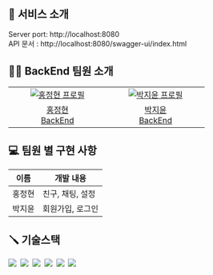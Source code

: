 ## 📒 서비스 소개

Server port: http://localhost:8080 <br/>
API 문서 : http://localhost:8080/swagger-ui/index.html


## 👋🏻 BackEnd 팀원 소개

<table>
  <tr>
    <td align="center" width="180px">
      <a href="https://github.com/hjh5333" target="_blank">
        <img src="https://avatars.githubusercontent.com/u/50477554?v=4" alt="홍정현 프로필" />
      </a>
    </td>
    <td align="center" width="180px">
      <a href="https://github.com/Ji-Yoon98" target="_blank">
        <img src="https://avatars.githubusercontent.com/u/97427387?v=4" alt="박지윤 프로필" />
      </a>
    </td>
  </tr>
    
  <tr>
    <td align="center">
      <a href="https://github.com/hjh5333" target="_blank">
          홍정현<br />
          BackEnd
      </a>
    </td>
    <td align="center">
      <a href="https://github.com/Ji-Yoon98" target="_blank">
        박지윤<br />
        BackEnd
      </a>
    </td>
  </tr>
</table>

## 💻 팀원 별 구현 사항

|이름|개발 내용|
|----|----|
| 홍정현 | 친구, 채팅, 설정 |
| 박지윤 | 회원가입, 로그인 |

## 🪛 기술스택

<img src="https://img.shields.io/badge/Java17-007396?style=for-the-badge&logo=Java17&logoColor=white">&nbsp;
<img src="https://img.shields.io/badge/Spring Boot-6DB33F?style=for-the-badge&logo=SpringBoot&logoColor=white">&nbsp;
<img src="https://img.shields.io/badge/Spring Security-6DB33F?style=for-the-badge&logo=SpringSecurity&logoColor=white">&nbsp;
<img src="https://img.shields.io/badge/JPA-6DB33F?style=for-the-badge&logo=JPA&logoColor=white">&nbsp;
<img src="https://img.shields.io/badge/json web tokens-000000?style=for-the-badge&logo=jsonwebtokens&logoColor=white">&nbsp;
<img src="https://img.shields.io/badge/MySQL-4479A1?style=for-the-badge&logo=MySQL&logoColor=white"><br>
